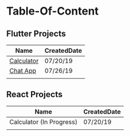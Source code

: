# Table-Of-Content

## Flutter Projects
| Name                                                          | CreatedDate |
|---------------------------------------------------------------|-------------|
| [Calculator](https://github.com/caestrada/Flutter-Calculator) | 07/20/19    |
| [Chat App](https://github.com/caestrada/Flutter-Chat-App)     | 07/26/19    |
|                                                               |             |

## React Projects
| Name                     | CreatedDate |
|--------------------------|-------------|
| Calculator (In Progress) | 07/20/19    |
|                          |             |
